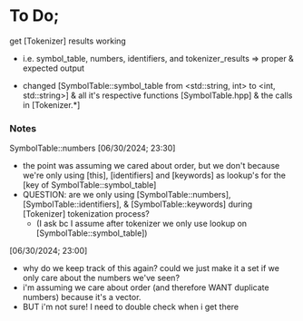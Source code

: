 # To Do;
get [Tokenizer] results working 
- i.e. symbol_table, numbers, identifiers, and tokenizer_results => proper & expected output


- changed [SymbolTable::symbol_table from <std::string, int> to <int, std::string>] & all it's respective functions [SymbolTable.hpp] & the calls in [Tokenizer.*]

### Notes
SymbolTable::numbers
[06/30/2024; 23:30]
- the point was assuming we cared about order, 
    but we don't because we're only using [this], [identifiers] and [keywords] as lookup's for 
        the [key of SymbolTable::symbol_table]
- QUESTION: are we only using [SymbolTable::numbers], [SymbolTable::identifiers], & [SymbolTable::keywords]
    during [Tokenizer] tokenization process? 
    - (I ask bc I assume after tokenizer we only use lookup on [SymbolTable::symbol_table])

[06/30/2024; 23:00]
- why do we keep track of this again? could we just make it a set if we only care about the numbers we've seen?
- i'm assuming we care about order (and therefore WANT duplicate numbers) because it's a vector.
- BUT i'm not sure! I need to double check when i get there
